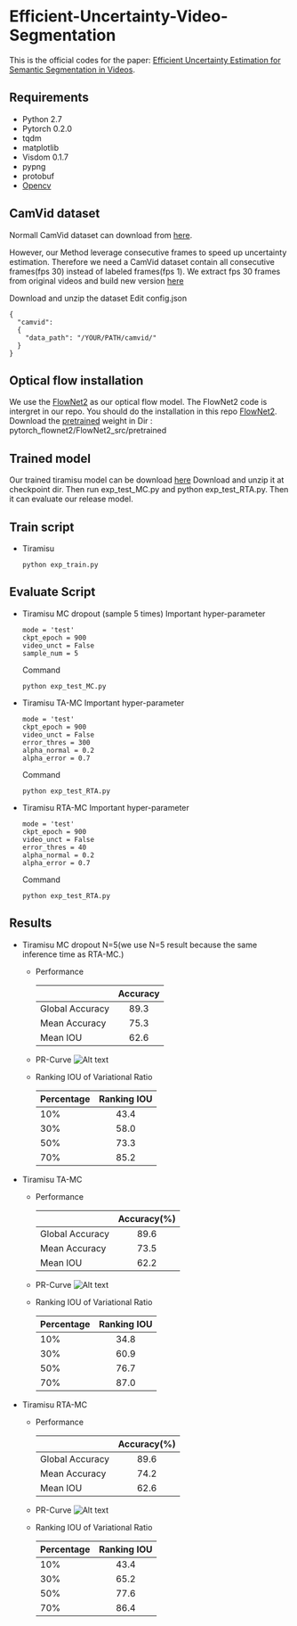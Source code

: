 # Efficient-Uncertainty-Video-Segmentation
This is the official codes for the paper: [Efficient Uncertainty Estimation for Semantic Segmentation in Videos](https://arxiv.org/abs/1807.11037).

## Requirements
- Python 2.7
- Pytorch 0.2.0
- tqdm
- matplotlib
- Visdom 0.1.7
- pypng
- protobuf
- [Opencv](https://anaconda.org/conda-forge/opencv)

## CamVid dataset
Normall CamVid dataset can download from [here](https://github.com/alexgkendall/SegNet-Tutorial).

However, our Method leverage consecutive frames to speed up uncertainty estimation. Therefore we need a CamVid dataset contain all consecutive frames(fps 30) instead of labeled frames(fps 1).
We extract fps 30 frames from original videos and build new version [here](https://drive.google.com/file/d/13IJqu2nTaFbYPaT3IhoCjH7dte-gbSSz/view?usp=sharing)

Download and unzip the dataset
Edit config.json
```
{
  "camvid":
  {
    "data_path": "/YOUR/PATH/camvid/"
  }
}
```

## Optical flow installation
We use the [FlowNet2](https://github.com/vt-vl-lab/pytorch_flownet2) as our optical flow model.
The FlowNet2 code is intergret in our repo. 
You should do the installation in this repo [FlowNet2](https://github.com/vt-vl-lab/pytorch_flownet2).
Download the [pretrained](https://drive.google.com/file/d/1hF8vS6YeHkx3j2pfCeQqqZGwA_PJq_Da/view?usp=sharing) weight in Dir : pytorch_flownet2/FlowNet2_src/pretrained


## Trained model
Our trained tiramisu model can be download [here](https://drive.google.com/file/d/1bUpaZoTugeVs4zK31MLVe3jrL5ILdQ4n/view?usp=sharing)
Download and unzip it at checkpoint dir. Then run exp_test_MC.py and python exp_test_RTA.py.
Then it can evaluate our release model.


## Train script
- Tiramisu
    ```
    python exp_train.py
    ```
## Evaluate Script
- Tiramisu MC dropout (sample 5 times)
    Important hyper-parameter
    ```
    mode = 'test'
    ckpt_epoch = 900
    video_unct = False
    sample_num = 5
    ```
    Command
    ```
    python exp_test_MC.py
    ```
- Tiramisu TA-MC
    Important hyper-parameter
    ```
    mode = 'test'
    ckpt_epoch = 900
    video_unct = False
    error_thres = 300 
    alpha_normal = 0.2
    alpha_error = 0.7
    ```
    Command
    ```
    python exp_test_RTA.py
    ```


- Tiramisu RTA-MC
    Important hyper-parameter
    ```
    mode = 'test'
    ckpt_epoch = 900
    video_unct = False
    error_thres = 40
    alpha_normal = 0.2
    alpha_error = 0.7
    ```
    Command
    ```
    python exp_test_RTA.py
    ```


## Results

- Tiramisu MC dropout N=5(we use N=5 result because the same inference time as RTA-MC.)
    - Performance
    
        |  | Accuracy |
        |-------|:-----:|
        | Global Accuracy   |  89.3  |
        | Mean Accuracy     |   75.3 |
        | Mean IOU          |  62.6    |

    - PR-Curve
        ![Alt text](/images/MC_PR.PNG)
    - Ranking IOU of Variational Ratio
    
        | Percentage | Ranking IOU |
        |-------|:-----:|
        | 10%   |  43.4  |
        | 30%     |   58.0 |
        | 50%  |  73.3    |
        | 70%  |  85.2    |
    
    
- Tiramisu TA-MC
    - Performance
    
        |  | Accuracy(%) |
        |-------|:-----:|
        | Global Accuracy   |  89.6  |
        | Mean Accuracy     | 73.5   |
        | Mean IOU          |  62.2    |
    - PR-Curve
        ![Alt text](/images/TA-MC_PR.PNG)
    - Ranking IOU of Variational Ratio
    
        | Percentage | Ranking IOU |
        |-------|:-----:|
        | 10%   |  34.8  |
        | 30%     | 60.9  |
        | 50%  |  76.7    |
        | 70%  |   87.0   |
- Tiramisu RTA-MC
    - Performance
    
        |  | Accuracy(%) |
        |-------|:-----:|
        | Global Accuracy   |  89.6  |
        | Mean Accuracy     |  74.2 |
        | Mean IOU          |   62.6   |
    - PR-Curve
        ![Alt text](/images/RTA-MC_PR.png)
    - Ranking IOU of Variational Ratio
    
        | Percentage | Ranking IOU |
        |-------|:-----:|
        | 10%   |  43.4  |
        | 30%     |   65.2 |
        | 50%  |  77.6    |
        | 70%  |  86.4    |



